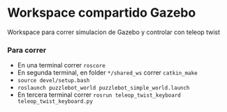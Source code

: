 # Workspace compartido Gazebo
Workspace para correr simulacion de Gazebo y controlar con teleop twist

### Para correr
* En una terminal correr ```roscore```
* En segunda terminal, en folder ```*/shared_ws``` correr ```catkin_make```
* ```source devel/setup.bash```
* ```roslaunch puzzlebot_world puzzlebot_simple_world.launch```
* En tercera terminal correr ```rosrun teleop_twist_keyboard teleop_twist_keyboard.py```